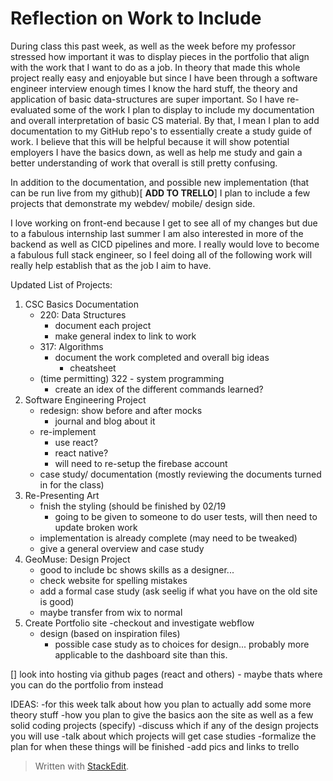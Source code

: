 
# Reflection on Work to Include

During class this past week, as well as the week before my professor stressed how important it was to display pieces in the portfolio that align with the work that I want to do as a job. In theory that made this whole project really easy and enjoyable but since I have been through a software engineer interview enough times I know the hard stuff, the theory and application of basic data-structures are super important. So I have re-evaluated some of the work I plan to display to include my documentation and overall interpretation of basic CS material. By that, I mean I plan to add documentation to my GitHub repo's to essentially create a study guide of work. I believe that this will be helpful because it will show potential employers I have the basics down, as well as help me study and gain a better understanding of work that overall is still pretty confusing. 

In addition to the documentation, and possible new implementation (that can be run live from my github)[ **ADD TO TRELLO**] I plan to include a few projects that demonstrate my webdev/ mobile/ design side. 

I love working on front-end because I get to see all of my changes but due to a fabulous internship last summer I am also interested in more of the backend as well as CICD pipelines and more. I really would love to become a fabulous full stack engineer, so I feel doing all of the following work will really help establish that as the job I aim to have.

Updated List of Projects:
1. CSC Basics Documentation
	- 220: Data Structures
		- document each project
		- make general index to link to work
	- 317: Algorithms
		- document the work completed and overall big ideas
			- cheatsheet
	- (time permitting) 322 - system programming
		- create an idex of the different commands learned?
2. Software Engineering Project
	- redesign: show before and after mocks
		- journal and blog about it
	- re-implement
		- use react?
		- react native?
		- will need to re-setup the firebase account
	- case study/ documentation (mostly reviewing the documents turned in for the class)
3. Re-Presenting Art
	- fnish the styling (should be finished by 02/19
		- going to be given to someone to do user tests, will then need to update broken work
	- implementation is already complete (may need to be tweaked)
	- give a general overview and case study
4. GeoMuse: Design Project
	- good to include bc shows skills as a designer...
	- check website for spelling mistakes
	- add a formal case study (ask seelig if what you have on the old site is good)
	- maybe transfer from wix to normal
5. Create Portfolio site
	-checkout and investigate webflow
	- design (based on inspiration files)
		- possible case study as to choices for design... probably more applicable to the dashboard site than this. 


[] look into hosting via github pages (react and others)
	- maybe thats where you can do the portfolio from instead



IDEAS:
-for this week talk about how you plan to actually add some more theory stuff 
-how you plan to give the basics aon the site as well as a few solid coding projects (specify)
-discuss which if any of the design projects you will use
-talk about which projects will get case studies
-formalize the plan for when these things will be finished
-add pics and links to trello

> Written with [StackEdit](https://stackedit.io/).
<!--stackedit_data:
eyJoaXN0b3J5IjpbLTk0OTI3MDc1XX0=
-->